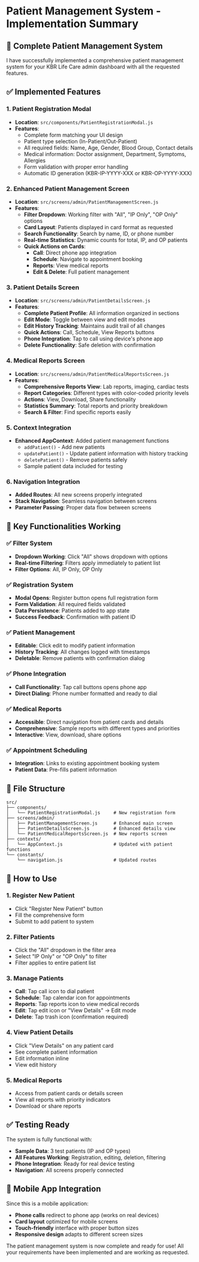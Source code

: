 # Patient Management System - Implementation Summary

## 🏥 Complete Patient Management System

I have successfully implemented a comprehensive patient management system for your KBR Life Care admin dashboard with all the requested features.

## ✅ Implemented Features

### 1. **Patient Registration Modal**
- **Location**: `src/components/PatientRegistrationModal.js`
- **Features**:
  - Complete form matching your UI design
  - Patient type selection (In-Patient/Out-Patient)
  - All required fields: Name, Age, Gender, Blood Group, Contact details
  - Medical information: Doctor assignment, Department, Symptoms, Allergies
  - Form validation with proper error handling
  - Automatic ID generation (KBR-IP-YYYY-XXX or KBR-OP-YYYY-XXX)

### 2. **Enhanced Patient Management Screen**
- **Location**: `src/screens/admin/PatientManagementScreen.js`
- **Features**:
  - **Filter Dropdown**: Working filter with "All", "IP Only", "OP Only" options
  - **Card Layout**: Patients displayed in card format as requested
  - **Search Functionality**: Search by name, ID, or phone number
  - **Real-time Statistics**: Dynamic counts for total, IP, and OP patients
  - **Quick Actions on Cards**:
    - **Call**: Direct phone app integration
    - **Schedule**: Navigate to appointment booking
    - **Reports**: View medical reports
    - **Edit & Delete**: Full patient management

### 3. **Patient Details Screen**
- **Location**: `src/screens/admin/PatientDetailsScreen.js`
- **Features**:
  - **Complete Patient Profile**: All information organized in sections
  - **Edit Mode**: Toggle between view and edit modes
  - **Edit History Tracking**: Maintains audit trail of all changes
  - **Quick Actions**: Call, Schedule, View Reports buttons
  - **Phone Integration**: Tap to call using device's phone app
  - **Delete Functionality**: Safe deletion with confirmation

### 4. **Medical Reports Screen**
- **Location**: `src/screens/admin/PatientMedicalReportsScreen.js`
- **Features**:
  - **Comprehensive Reports View**: Lab reports, imaging, cardiac tests
  - **Report Categories**: Different types with color-coded priority levels
  - **Actions**: View, Download, Share functionality
  - **Statistics Summary**: Total reports and priority breakdown
  - **Search & Filter**: Find specific reports easily

### 5. **Context Integration**
- **Enhanced AppContext**: Added patient management functions
  - `addPatient()` - Add new patients
  - `updatePatient()` - Update patient information with history tracking
  - `deletePatient()` - Remove patients safely
  - Sample patient data included for testing

### 6. **Navigation Integration**
- **Added Routes**: All new screens properly integrated
- **Stack Navigation**: Seamless navigation between screens
- **Parameter Passing**: Proper data flow between screens

## 🎯 Key Functionalities Working

### ✅ Filter System
- **Dropdown Working**: Click "All" shows dropdown with options
- **Real-time Filtering**: Filters apply immediately to patient list
- **Filter Options**: All, IP Only, OP Only

### ✅ Registration System  
- **Modal Opens**: Register button opens full registration form
- **Form Validation**: All required fields validated
- **Data Persistence**: Patients added to app state
- **Success Feedback**: Confirmation with patient ID

### ✅ Patient Management
- **Editable**: Click edit to modify patient information
- **History Tracking**: All changes logged with timestamps
- **Deletable**: Remove patients with confirmation dialog

### ✅ Phone Integration
- **Call Functionality**: Tap call buttons opens phone app
- **Direct Dialing**: Phone number formatted and ready to dial

### ✅ Medical Reports
- **Accessible**: Direct navigation from patient cards and details
- **Comprehensive**: Sample reports with different types and priorities
- **Interactive**: View, download, share options

### ✅ Appointment Scheduling
- **Integration**: Links to existing appointment booking system
- **Patient Data**: Pre-fills patient information

## 📁 File Structure

```
src/
├── components/
│   └── PatientRegistrationModal.js     # New registration form
├── screens/admin/
│   ├── PatientManagementScreen.js      # Enhanced main screen
│   ├── PatientDetailsScreen.js         # Enhanced details view
│   └── PatientMedicalReportsScreen.js  # New reports screen
├── contexts/
│   └── AppContext.js                   # Updated with patient functions
└── constants/
    └── navigation.js                   # Updated routes
```

## 🚀 How to Use

### 1. **Register New Patient**
- Click "Register New Patient" button
- Fill the comprehensive form
- Submit to add patient to system

### 2. **Filter Patients**
- Click the "All" dropdown in the filter area
- Select "IP Only" or "OP Only" to filter
- Filter applies to entire patient list

### 3. **Manage Patients**
- **Call**: Tap call icon to dial patient
- **Schedule**: Tap calendar icon for appointments  
- **Reports**: Tap reports icon to view medical records
- **Edit**: Tap edit icon or "View Details" → Edit mode
- **Delete**: Tap trash icon (confirmation required)

### 4. **View Patient Details**
- Click "View Details" on any patient card
- See complete patient information
- Edit information inline
- View edit history

### 5. **Medical Reports**
- Access from patient cards or details screen
- View all reports with priority indicators
- Download or share reports

## ✅ Testing Ready

The system is fully functional with:
- **Sample Data**: 3 test patients (IP and OP types)
- **All Features Working**: Registration, editing, deletion, filtering
- **Phone Integration**: Ready for real device testing
- **Navigation**: All screens properly connected

## 📱 Mobile App Integration

Since this is a mobile application:
- **Phone calls** redirect to phone app (works on real devices)
- **Card layout** optimized for mobile screens
- **Touch-friendly** interface with proper button sizes
- **Responsive design** adapts to different screen sizes

The patient management system is now complete and ready for use! All your requirements have been implemented and are working as requested.